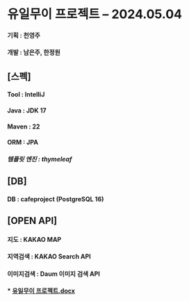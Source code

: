 # **유일무이 프로젝트 – 2024.05.04**

#### 기획 : 천영주
#### 개발 : 남은주, 한정원
    

## [스펙]

#### Tool : IntelliJ
#### Java : JDK 17
#### Maven : 22
#### ORM : JPA
##### 템플릿 엔진 : thymeleaf

## [DB]
#### DB : cafeproject (PostgreSQL 16)


## [OPEN API]
#### 지도 : KAKAO MAP
#### 지역검색 : KAKAO Search API
#### 이미지검색 : Daum 이미지 검색 API

#### *  [유일무이 프로젝트.docx](https://github.com/amorpaty/cafeProject/files/15256493/default.docx)



